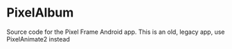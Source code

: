 PixelAlbum
==========

Source code for the Pixel Frame Android app. This is an old, legacy app, use PixelAnimate2 instead
